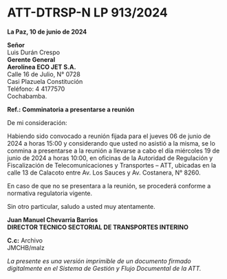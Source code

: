 # ATT-DTRSP-N LP 913/2024  

**La Paz, 10 de junio de 2024**  

**Señor**  
Luis Durán Crespo  
**Gerente General**  
**Aerolínea ECO JET S.A.**  
Calle 16 de Julio, N° 0728  
Casi Plazuela Constitución  
Teléfono: 4 4177570  
Cochabamba.  

**Ref.: Comminatoria a presentarse a reunión**  

De mi consideración:  

Habiendo sido convocado a reunión fijada para el jueves 06 de junio de 2024 a horas 15:00 y considerando que usted no asistió a la misma, se lo conmina a presentarse a la reunión a llevarse a cabo el día miércoles 19 de junio de 2024 a horas 10:00, en oficinas de la Autoridad de Regulación y Fiscalización de Telecomunicaciones y Transportes – ATT, ubicadas en la calle 13 de Calacoto entre Av. Los Sauces y Av. Costanera, N° 8260.  

En caso de que no se presentara a la reunión, se procederá conforme a normativa regulatoria vigente.  

Sin otro particular, saludo a usted muy atentamente.  

**Juan Manuel Chevarria Barrios**  
**DIRECTOR TECNICO SECTORIAL DE TRANSPORTES INTERINO**  

**C.c:** Archivo  
JMCHB/malz  

*La presente es una versión imprimible de un documento firmado digitalmente en el Sistema de Gestión y Flujo Documental de la ATT.*  